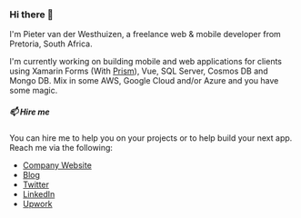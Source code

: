 ### Hi there 👋

I'm Pieter van der Westhuizen, a freelance web & mobile developer from Pretoria, South Africa.

I'm currently working on building mobile and web applications for clients using Xamarin Forms (With [Prism](https://github.com/PrismLibrary)), Vue, SQL Server, Cosmos DB and Mongo DB. Mix in some AWS, Google Cloud and/or Azure and you have some magic.

##### 📫 Hire me 
You can hire me to help you on your projects or to help build your next app.
Reach me via the following:

 * [Company Website](https://coalition.software)
 * [Blog](https://mythicalmanmoth.com)
 * [Twitter](https://twitter.com/pietervander)
 * [LinkedIn](https://www.linkedin.com/in/pietervanderwesthuizen)
 * [Upwork](https://www.upwork.com/o/profiles/users/~01e3ddb59750a737c0/?viewMode=1)

<!--
**Pietervdw/Pietervdw** is a ✨ _special_ ✨ repository because its `README.md` (this file) appears on your GitHub profile.

Here are some ideas to get you started:

- 🔭 I’m currently working on ...
- 🌱 I’m currently learning ...
- 👯 I’m looking to collaborate on ...
- 🤔 I’m looking for help with ...
- 💬 Ask me about ...
- 📫 How to reach me: ...
- 😄 Pronouns: ...
- ⚡ Fun fact: ...
-->
